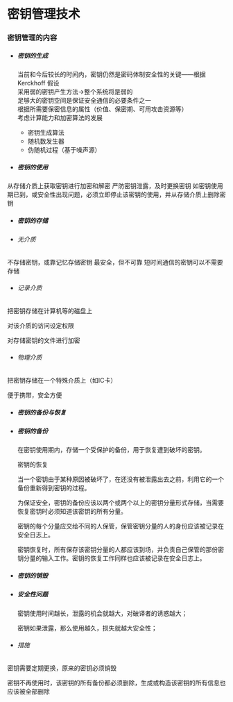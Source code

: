# 密钥管理技术

### 密钥管理的内容

* ##### 密钥的生成

  当前和今后较长的时间内，密钥仍然是密码体制安全性的关键——根据Kerckhoff 假设  
  采用弱的密钥产生方法-&gt;整个系统将是弱的  
  足够大的密钥空间是保证安全通信的必要条件之一  
  根据所需要保密信息的属性（价值、保密期、可用攻击资源等）  
  考虑计算能力和加密算法的发展

  * 密钥生成算法
  * 随机数发生器
  * 伪随机过程（基于噪声源）

* ##### 密钥的使用
从存储介质上获取密钥进行加密和解密
  严防密钥泄露，及时更换密钥
  如密钥使用期已到，或安全性出现问题，必须立即停止该密钥的使用，并从存储介质上删除密钥

* ##### 密钥的存储
 * ###### 无介质
  不存储密钥，或靠记忆存储密钥
  最安全，但不可靠
  短时间通信的密钥可以不需要存储
 * ######  记录介质
  把密钥存储在计算机等的磁盘上

  对该介质的访问设定权限

  对存储密钥的文件进行加密

 * ######  物理介质

  把密钥存储在一个特殊介质上（如IC卡）

  便于携带，安全方便

* ##### 密钥的备份与恢复
* ##### 密钥的备份

  在密钥使用期内，存储一个受保护的备份，用于恢复遭到破坏的密钥。

  密钥的恢复

  当一个密钥由于某种原因被破坏了，在还没有被泄露出去之前，利用它的一个备份重新得到密钥的过程。

  为保证安全，密钥的备份应该以两个或两个以上的密钥分量形式存储，当需要恢复密钥时必须知道该密钥的所有分量。

  密钥的每个分量应交给不同的人保管，保管密钥分量的人的身份应该被记录在安全日志上。

  密钥恢复时，所有保存该密钥分量的人都应该到场，并负责自己保管的那份密钥分量的输入工作。密钥的恢复工作同样也应该被记录在安全日志上。

* ##### 密钥的销毁
* ##### 安全性问题

  密钥使用时间越长，泄露的机会就越大，对破译者的诱惑越大；

  密钥如果泄露，那么使用越久，损失就越大安全性；

 * ######  措施
  密钥需要定期更换，原来的密钥必须销毁

  密钥不再使用时，该密钥的所有备份都必须删除，生成或构造该密钥的所有信息也应该被全部删除



